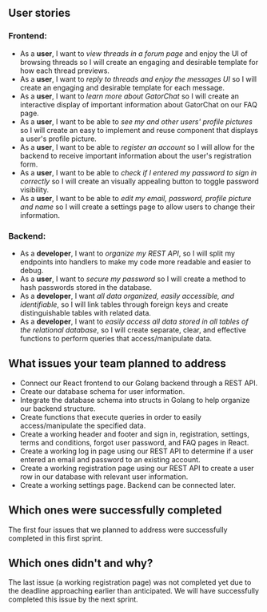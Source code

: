 ## User stories
### Frontend:
- As a **user**, I want to *view threads in a forum page* and enjoy the UI of browsing threads so I will create an engaging and desirable template for how each thread previews.
- As a **user**, I want to *reply to threads and enjoy the messages UI* so I will create an engaging and desirable template for each message.
- As a **user**, I want to *learn more about GatorChat* so I will create an interactive display of important information about GatorChat on our FAQ page.
- As a **user**, I want to be able to *see my and other users' profile pictures* so I will create an easy to implement and reuse component that displays a user's profile picture.
- As a **user**, I want to be able to *register an account* so I will allow for the backend to receive important information about the user's registration form.
- As a **user**, I want to be able to *check if I entered my password to sign in correctly* so I will create an visually appealing button to toggle password visibility.
- As a **user**, I want to be able to *edit my email, password, profile picture and name* so I will create a settings page to allow users to change their information.

### Backend:
- As a **developer**, I want to *organize my REST API*, so I will split my endpoints into handlers to make my code more readable and easier to debug.
- As a **user**, I want to *secure my password* so I will create a method to hash passwords stored in the database.
- As a **developer**, I want *all data organized, easily accessible, and identifiable*, so I will link tables through foreign keys and create distinguishable tables with related data.
- As a **developer**, I want to *easily access all data stored in all tables of the relational database*, so I will create separate, clear, and effective functions to perform queries that access/manipulate data.

## What issues your team planned to address
- Connect our React frontend to our Golang backend through a REST API.
- Create our database schema for user information.
- Integrate the database schema into structs in Golang to help organize our backend structure.
- Create functions that execute queries in order to easily access/manipulate the specified data.
- Create a working header and footer and sign in, registration, settings, terms and conditions, forgot user password, and FAQ pages in React.
- Create a working log in page using our REST API to determine if a user entered an email and password to an existing account.
- Create a working registration page using our REST API to create a user row in our database with relevant user information.
- Create a working settings page. Backend can be connected later.
 
## Which ones were successfully completed
The first four issues that we planned to address were successfully completed in this first sprint.

## Which ones didn't and why?
The last issue (a working registration page) was not completed yet due to the deadline approaching earlier than anticipated. We will have successfully completed this issue by the next sprint.

